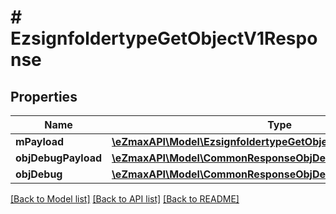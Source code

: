 # # EzsignfoldertypeGetObjectV1Response

## Properties

Name | Type | Description | Notes
------------ | ------------- | ------------- | -------------
**mPayload** | [**\eZmaxAPI\Model\EzsignfoldertypeGetObjectV1ResponseMPayload**](EzsignfoldertypeGetObjectV1ResponseMPayload.md) |  |
**objDebugPayload** | [**\eZmaxAPI\Model\CommonResponseObjDebugPayload**](CommonResponseObjDebugPayload.md) |  | [optional]
**objDebug** | [**\eZmaxAPI\Model\CommonResponseObjDebug**](CommonResponseObjDebug.md) |  | [optional]

[[Back to Model list]](../../README.md#models) [[Back to API list]](../../README.md#endpoints) [[Back to README]](../../README.md)
